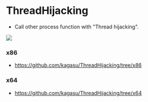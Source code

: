 # ThreadHijacking
- Call other process function with "Thread hijacking".

![](https://user-images.githubusercontent.com/1202244/70388364-ef414180-19f3-11ea-9698-055c5bfebf43.png)

### x86
- https://github.com/kagasu/ThreadHijacking/tree/x86

### x64
- https://github.com/kagasu/ThreadHijacking/tree/x64

